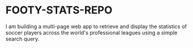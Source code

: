 # FOOTY-STATS-REPO

I am building a multi-page web app to retrieve and display the statistics of soccer players across the world's professional leagues using a simple search query.
